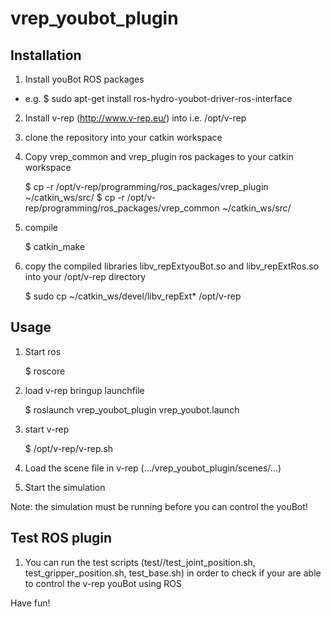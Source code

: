 vrep_youbot_plugin
==================

Installation
--

1) Install youBot ROS packages
- e.g.  $ sudo apt-get install ros-hydro-youbot-driver-ros-interface

2) Install v-rep (http://www.v-rep.eu/) into i.e. /opt/v-rep

3) clone the repository into your catkin workspace

4) Copy vrep_common and vrep_plugin ros packages to your catkin workspace

    $ cp -r /opt/v-rep/programming/ros_packages/vrep_plugin ~/catkin_ws/src/
    $ cp -r /opt/v-rep/programming/ros_packages/vrep_common ~/catkin_ws/src/

5) compile

    $ catkin_make

6) copy the compiled libraries libv_repExtyouBot.so and libv_repExtRos.so into your /opt/v-rep directory

    $ sudo cp ~/catkin_ws/devel/libv_repExt* /opt/v-rep

Usage
--

1) Start ros

    $ roscore

2) load v-rep bringup launchfile

    $ roslaunch vrep_youbot_plugin vrep_youbot.launch

3) start v-rep

    $ /opt/v-rep/v-rep.sh

4) Load the scene file in v-rep (.../vrep_youbot_plugin/scenes/...)

5) Start the simulation

Note: the simulation must be running before you can control the youBot!


Test ROS plugin
--
1) You can run the test scripts (test//test_joint_position.sh, test_gripper_position.sh, test_base.sh) in order to check if your are able to control the v-rep youBot using ROS


Have fun!
